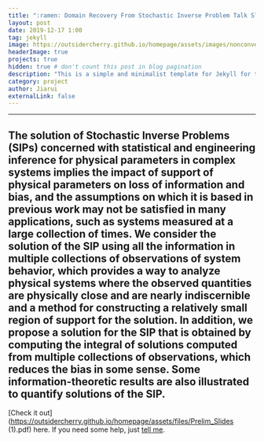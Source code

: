 ```yaml
---
title: ":ramen: Domain Recovery From Stochastic Inverse Problem Talk Slides"
layout: post
date: 2019-12-17 1:00
tag: jekyll
image: https://outsidercherry.github.io/homepage/assets/images/nonconvexnew.png
headerImage: true
projects: true
hidden: true # don't count this post in blog pagination
description: "This is a simple and minimalist template for Jekyll for those who likes to eat noodles."
category: project
author: Jiarui
externalLink: false
---
```


---
The solution of Stochastic Inverse Problems (SIPs) concerned with statistical and engineering inference for physical parameters in complex systems implies the impact of support of physical parameters on loss of information and bias, and the assumptions on which it is based in previous work may not be satisfied in many applications, such as systems measured at a large collection of times. We consider the solution of the SIP using all the information in multiple collections of observations of system behavior, which provides a way to analyze physical systems where the observed quantities are physically close and are nearly indiscernible and a method for constructing a relatively small region of support for the solution. In addition, we propose a solution for the SIP that is obtained by computing the integral of solutions computed from multiple collections of observations, which reduces the bias in some sense. Some information-theoretic results are also illustrated to quantify solutions of the SIP.
---

[Check it out](https://outsidercherry.github.io/homepage/assets/files/Prelim_Slides (1).pdf) here.
If you need some help, just [tell me](https://github.com/outsidercherry/homepage/issues).

